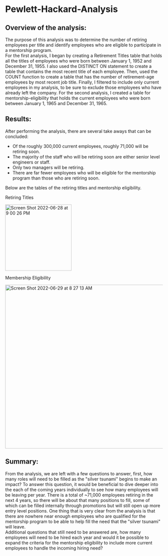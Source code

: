 # Pewlett-Hackard-Analysis

## Overview of the analysis: 

The purpose of this analysis was to determine the number of retiring employees per title and identify employees who are eligible to participate in a mentorship program.  
For the first analysis, I began by creating a Retirement Titles table that holds all the titles of employees who were born between January 1, 1952 and December 31, 1955. I also used the DISTINCT ON statement to create a table that contains the most recent title of each employee. Then, used the COUNT function to create a table that has the number of retirement-age employees by most recent job title. Finally, I filtered to include only current employees in my analysis, to be sure to exclude those employees who have already left the company.
For the second analysis, I created a table for mentorship-eligibility that holds the current employees who were born between January 1, 1965 and December 31, 1965.

## Results: 

After performing the analysis, there are several take aways that can be concluded:

- Of the roughly 300,000 current employees, roughly 71,000 will be retiring soon.
- The majority of the staff who will be retiring soon are either senior level engineers or staff.
- Only two managers will be retiring.
- There are far fewer employees who will be eligible for the mentorship program than those who are retiring soon.

Below are the tables of the retiring titles and mentorship eligibility.

Retiring Titles

<img width="212" alt="Screen Shot 2022-06-28 at 9 00 26 PM" src="https://user-images.githubusercontent.com/105119531/176435882-72ae10a3-5f35-42ef-b225-da0f397c229e.png">

Membership Eligibility

<img width="524" alt="Screen Shot 2022-06-29 at 8 27 13 AM" src="https://user-images.githubusercontent.com/105119531/176436235-fb13bc6a-cc7e-4de1-b165-e78bcc07c327.png">

## Summary: 

From the analysis, we are left with a few questions to answer, first, how many roles will need to be filled as the "silver tsunami" begins to make an impact? To answer this question, it would be beneficial to dive deeper into the each of the coming years individually to see how many employees will be leaving per year. There is a total of ~71,000 employees retiring in the next 4 years, so there will be about that many positions to fill, some of which can be filled internally through promotions but will still open up more entry level positions.  One thing that is very clear from the analysis is that there are nowhere near enough employees who are qualified for the mentorship program to be able to help fill the need that the "silver tsunami" will leave.  
Additional questions that still need to be answered are, how many employees will need to be hired each year and would it be possible to expand the criteria for the mentorship eligibility to include more current employees to handle the incoming hiring need?

